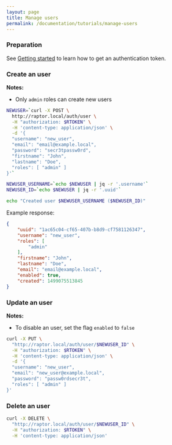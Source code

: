 ```yaml
---
layout: page
title: Manage users
permalink: /documentation/tutorials/manage-users
---
```



### Preparation

See [Getting started](/documentation/tutorials/getting-started) to learn how to get an authentication token.

### Create an user

**Notes:**

-   Only `admin` roles can create new users

```bash
NEWUSER=`curl -X POST \
  http://raptor.local/auth/user \
  -H "authorization: $RTOKEN" \
  -H 'content-type: application/json' \
  -d '{
  "username": "new_user",
  "email": "email@example.local",
  "password": "secr3tpassw0rd",
  "firstname": "John",
  "lastname": "Doe",  
  "roles": [ "admin" ]
}'`

NEWUSER_USERNAME=`echo $NEWUSER | jq -r '.username'`
NEWUSER_ID=`echo $NEWUSER | jq -r '.uuid'`

echo "Created user $NEWUSER_USERNAME ($NEWUSER_ID)"

```

Example response:

```json
{
    "uuid": "1ac65c04-cf65-407b-b8d9-cf7581126347",
    "username": "new_user",
    "roles": [
        "admin"
    ],
    "firstname": "John",
    "lastname": "Doe",
    "email": "email@example.local",
    "enabled": true,
    "created": 1499075513845
}
```

### Update an user

**Notes:**

-   To disable an user, set the flag `enabled` to `false`

```bash
curl -X PUT \
  "http://raptor.local/auth/user/$NEWUSER_ID" \
  -H "authorization: $RTOKEN" \
  -H 'content-type: application/json' \
  -d '{
  "username": "new_user",
  "email": "new_user@example.local",
  "password": "passw0rdsecr3t",
  "roles": [ "admin" ]
}'
```

### Delete an user

```bash
curl -X DELETE \
  "http://raptor.local/auth/user/$NEWUSER_ID" \
  -H "authorization: $RTOKEN" \
  -H 'content-type: application/json'
```
